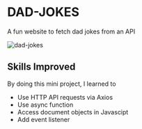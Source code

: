 # DAD-JOKES
A fun website to fetch dad jokes from an API

![dad-jokes](https://user-images.githubusercontent.com/40157947/142717742-a2e090ac-b643-4433-b4e1-4c67b6af438a.PNG)

## Skills Improved
By doing this mini project, I learned to
- Use HTTP API requests via Axios
- Use async function
- Access document objects in Javascipt
- Add event listener
